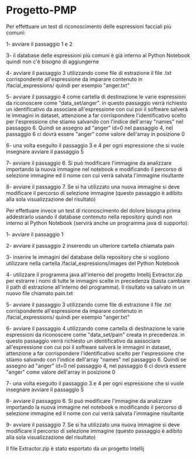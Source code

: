 # Progetto-PMP
Per effettuare un test di riconoscimento delle espressioni facciali più comuni:

  1- avviare il passaggio 1 e 2
  
  3- il database delle espressioni più comuni è già interno al Python Notebook quindi non c'è bisogno di aggiungerne
  
  4- avviare il passaggio 3 utilizzando come file di estrazione il file .txt corrispondente all'espressione da imparare contenuto in /facial_expressions/ quindi per 
  esempio "anger.txt"
  
  5- avviare il passaggio 4 come cartella di destinazione le varie espressioni da riconoscere come "data_set/anger". in questo passaggio verrà richiesto un
  identificativo da associare all'espressione con cui poi il software salverà le immagini in dataset, attenzione a far corrispondere l'identificativo scelto per
  l'espressione che stiamo salvando con l'indice dell'array "names" nel passaggio 6. Quindi se assegno ad "anger" id=0 nel passaggio 4, nel passaggio 6 ci dovrà
  essere "anger" come valore dell'array in posizione 0
  
  6- una volta eseguito il passaggio 3 e 4 per ogni espressione che si vuole insegnare avviare il passaggio 5
  
  7- avviare il passaggio 6. Si può modificare l'immagine da analizzare importando la nuova immagine nel notebook e modificando il percorso di selezione immagine ed
  il nome con cui verrà salvata l'immagine risultante
  
  8- avviare il passaggio 7. Se si ha utilizzato una nuova immagine si deve modificare il percorso di selezione immagine (questo passaggio è adibito alla sola
  visualizzazione del risultato)
  
  
  
Per effettuare invece un test di riconoscimento del dolore bisogna prima addestrarlo usando il database contenuto nella repository quindi non interno al Python Notebook (servirà anche un programma java di supporto):

  1- avviare il passaggio 1
  
  2- avviare il passaggio 2 inserendo un ulteriore cartella chiamata pain
  
  3- inserire le immagini del database della repository che si vogliono utilizzare nella cartella /facial_expressions/images del Python Notebook
  
  4- utilizzare il programma java all'interno del progetto Intellij Extractor.zip per estrarre i nomi di tutte le immagini scelte in precedenza (basta cambiare il path di estrazione
  all'interno del programma). Il risultato va salvato in un nuovo file chiamato pain.txt
  
  5- avviare il passaggio 3 utilizzando come file di estrazione il file .txt corrispondente all'espressione da imparare contenuto in /facial_expressions/ quindi per 
  esempio "anger.txt"
  
  6- avviare il passaggio 4 utilizzando come cartella di destinazione le varie espressioni da riconoscere come "data_set/pain" creata in precedenza. in questo
  passaggio verrà richiesto un identificativo da aassociare all'espressione con cui poi il software salverà le immagini in dataset, attenzione a far corrispondere
  l'identificativo scelto per l'espressione che stiamo salvando con l'indice dell'array "names" nel passaggio 6. Quindi se assegno ad "anger" id=0 nel passaggio 4,
  nel passaggio 6 ci dovrà essere "anger" come valore dell'array in posizione 0
  
  7- una volta eseguito il passaggio 3 e 4 per ogni espressione che si vuole insegnare avviare il passaggio 5
  
  8- avviare il passaggio 6. Si può modificare l'immagine da analizzare importando la nuova immagine nel notebook e modificando il percorso di selezione immagine ed
  il nome con cui verrà salvata l'immagine risultante
  
  9- avviare il passaggio 7. Se si ha utilizzato una nuova immagine si deve modificare il percorso di selezione immagine (questo passaggio è adibito alla sola
  visualizzazione del risultato)
  
 
 Il file Extractor.zip è stato esportato da un progetto Intellij
